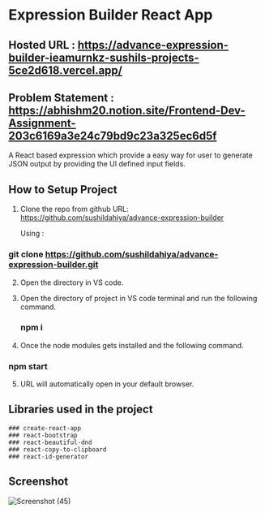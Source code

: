 # Expression Builder React App

## Hosted URL : https://advance-expression-builder-ieamurnkz-sushils-projects-5ce2d618.vercel.app/

## Problem Statement : https://abhishm20.notion.site/Frontend-Dev-Assignment-203c6169a3e24c79bd9c23a325ec6d5f

A React based expression which provide a easy way for user to generate JSON output by providing the UI defined input fields.

## How to Setup Project

1. Clone the repo from github URL: https://github.com/sushildahiya/advance-expression-builder

   Using :

  ### git clone https://github.com/sushildahiya/advance-expression-builder.git 

2. Open the directory in VS code.

3. Open the directory of project in VS code terminal and run the following command.

   ### npm i

4. Once the node modules gets installed and the following command.

  ### npm start

5. URL will automatically open in your default browser.


## Libraries used in the project
    ### create-react-app
    ### react-bootstrap
    ### react-beautiful-dnd
    ### react-copy-to-clipboard
    ### react-id-generator




## Screenshot
![Screenshot (45)](https://github.com/sushildahiya/advance-expression-builder/assets/97718833/4c5209f2-1ea9-43c7-820e-857c3f68ea76)
